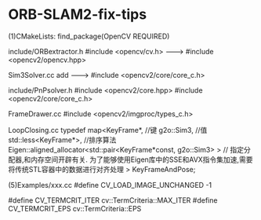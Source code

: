 # ORB-SLAM2-fix-tips


(1)CMakeLists:
find_package(OpenCV REQUIRED)

include/ORBextractor.h
#include <opencv/cv.h>   --->   #include <opencv2/opencv.hpp>

Sim3Solver.cc
add   --->   #include <opencv2/core/core_c.h>

include/PnPsolver.h
#include <opencv2/core.hpp>
#include <opencv2/core/core_c.h>

FrameDrawer.cc
#include <opencv2/imgproc/types_c.h>

LoopClosing.cc
    typedef map<KeyFrame*,                  //键
                g2o::Sim3,                  //值
                std::less<KeyFrame*>,       //排序算法
                Eigen::aligned_allocator<std::pair<KeyFrame*const, g2o::Sim3> > // 指定分配器,和内存空间开辟有关. 为了能够使用Eigen库中的SSE和AVX指令集加速,需要将传统STL容器中的数据进行对齐处理
                > KeyFrameAndPose;


(5)Examples/xxx.cc
#define CV_LOAD_IMAGE_UNCHANGED -1











#define CV_TERMCRIT_ITER cv::TermCriteria::MAX_ITER
#define CV_TERMCRIT_EPS cv::TermCriteria::EPS



